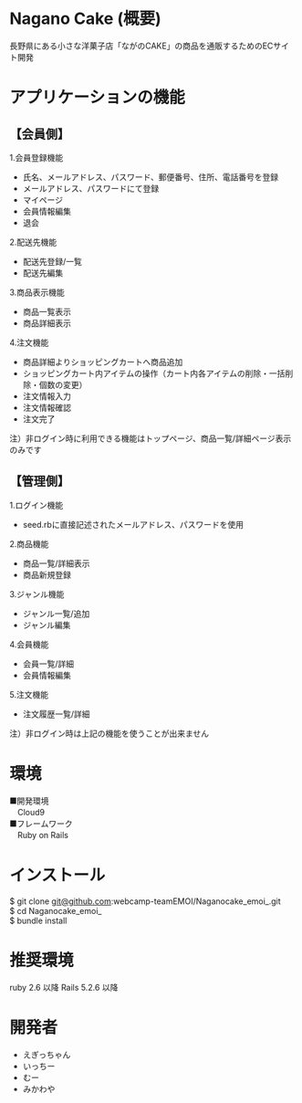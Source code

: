 # Nagano Cake (概要)
長野県にある小さな洋菓子店「ながのCAKE」の商品を通販するためのECサイト開発
# アプリケーションの機能
## 【会員側】
1.会員登録機能
* 氏名、メールアドレス、パスワード、郵便番号、住所、電話番号を登録
* メールアドレス、パスワードにて登録
* マイページ
* 会員情報編集
* 退会

2.配送先機能
* 配送先登録/一覧
* 配送先編集

3.商品表示機能
* 商品一覧表示
* 商品詳細表示

4.注文機能
* 商品詳細よりショッピングカートへ商品追加
* ショッピングカート内アイテムの操作（カート内各アイテムの削除・一括削除・個数の変更）
* 注文情報入力
* 注文情報確認
* 注文完了

注）非ログイン時に利用できる機能はトップページ、商品一覧/詳細ページ表示のみです

## 【管理側】
1.ログイン機能
* seed.rbに直接記述されたメールアドレス、パスワードを使用

2.商品機能
* 商品一覧/詳細表示
* 商品新規登録

3.ジャンル機能
* ジャンル一覧/追加
* ジャンル編集

4.会員機能
* 会員一覧/詳細
* 会員情報編集

5.注文機能
* 注文履歴一覧/詳細

注）非ログイン時は上記の機能を使うことが出来ません

# 環境
■開発環境<br>
　Cloud9<br>
■フレームワーク<br>
　Ruby on Rails
# インストール
$ git clone git@github.com:webcamp-teamEMOI/Naganocake_emoi_.git<br>
$ cd Naganocake_emoi_ <br>
$ bundle install<br>
# 推奨環境
ruby 2.6 以降 Rails 5.2.6 以降
# 開発者
* えぎっちゃん
* いっちー
* むー
* みかわや

